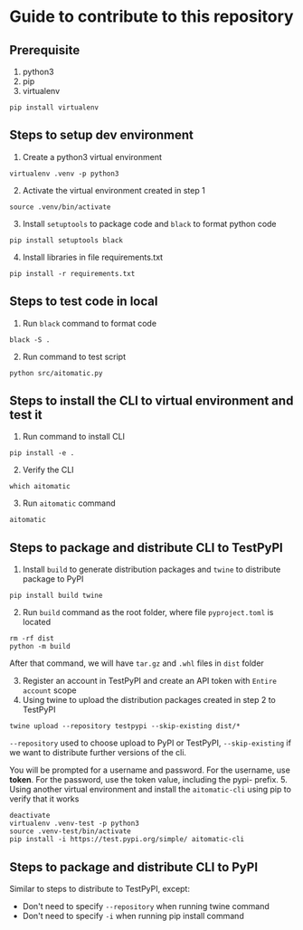 # Guide to contribute to this repository

## Prerequisite

1. python3
2. pip
3. virtualenv
```shell
pip install virtualenv
```

## Steps to setup dev environment

1. Create a python3 virtual environment
```shell
virtualenv .venv -p python3
```
2. Activate the virtual environment created in step 1
```shell
source .venv/bin/activate
```
3. Install `setuptools` to package code and `black` to format python code
```shell
pip install setuptools black
```
4. Install libraries in file requirements.txt
```shell
pip install -r requirements.txt
```

## Steps to test code in local

1. Run `black` command to format code
```shell
black -S .
```
2. Run command to test script
```shell
python src/aitomatic.py
```

## Steps to install the CLI to virtual environment and test it

1. Run command to install CLI
```shell
pip install -e .
```
2. Verify the CLI
```shell
which aitomatic
```
3. Run `aitomatic` command
```shell
aitomatic
```

## Steps to package and distribute CLI to TestPyPI

1. Install `build` to generate distribution packages and `twine` to distribute package to PyPI
```shell
pip install build twine
```
2. Run `build` command as the root folder, where file `pyproject.toml` is located
```shell
rm -rf dist
python -m build
```
After that command, we will have `tar.gz` and `.whl` files in `dist` folder

3. Register an account in TestPyPI and create an API token with `Entire account` scope
4. Using twine to upload the distribution packages created in step 2 to TestPyPI
```shell
twine upload --repository testpypi --skip-existing dist/*
```
`--repository` used to choose upload to PyPI or TestPyPI, `--skip-existing` if we want to distribute further versions of the cli.

You will be prompted for a username and password. For the username, use __token__. For the password, use the token value, including the pypi- prefix.
5. Using another virtual environment and install the `aitomatic-cli` using pip to verify that it works
```shell
deactivate
virtualenv .venv-test -p python3
source .venv-test/bin/activate
pip install -i https://test.pypi.org/simple/ aitomatic-cli
```

## Steps to package and distribute CLI to PyPI

Similar to steps to distribute to TestPyPI, except:
- Don't need to specify `--repository` when running twine command
- Don't need to specify `-i` when running pip install command
